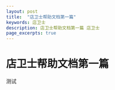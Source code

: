 ```yaml
---
layout: post
title:  "店卫士帮助文档第一篇"
keywords: 店卫士
description: 店卫士帮助文档第一篇 店卫士
page_excerpts: true
---
```


# 店卫士帮助文档第一篇

测试
